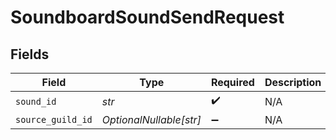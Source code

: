 # SoundboardSoundSendRequest


## Fields

| Field                   | Type                    | Required                | Description             |
| ----------------------- | ----------------------- | ----------------------- | ----------------------- |
| `sound_id`              | *str*                   | :heavy_check_mark:      | N/A                     |
| `source_guild_id`       | *OptionalNullable[str]* | :heavy_minus_sign:      | N/A                     |